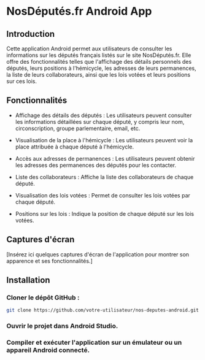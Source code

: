 # NosDéputés.fr Android App

## Introduction

Cette application Android permet aux utilisateurs de consulter les informations sur les députés français listés sur le site NosDéputés.fr. Elle offre des fonctionnalités telles que l'affichage des détails personnels des députés, leurs positions à l'hémicycle, les adresses de leurs permanences, la liste de leurs collaborateurs, ainsi que les lois votées et leurs positions sur ces lois.

## Fonctionnalités

* Affichage des détails des députés : Les utilisateurs peuvent consulter les informations détaillées sur chaque député, y compris leur nom, circonscription, groupe parlementaire, email, etc.

* Visualisation de la place à l'hémicycle : Les utilisateurs peuvent voir la place attribuée à chaque député à l'hémicycle.

* Accès aux adresses de permanences : Les utilisateurs peuvent obtenir les adresses des permanences des députés pour les contacter.

* Liste des collaborateurs : Affiche la liste des collaborateurs de chaque député.

* Visualisation des lois votées : Permet de consulter les lois votées par chaque député.

* Positions sur les lois : Indique la position de chaque député sur les lois votées.

## Captures d'écran
[Insérez ici quelques captures d'écran de l'application pour montrer son apparence et ses fonctionnalités.]

## Installation

### Cloner le dépôt GitHub :

```bash
git clone https://github.com/votre-utilisateur/nos-deputes-android.git
```

### Ouvrir le projet dans Android Studio.

### Compiler et exécuter l'application sur un émulateur ou un appareil Android connecté.
